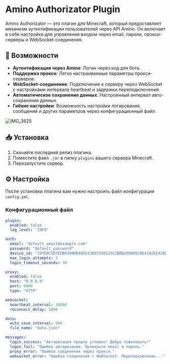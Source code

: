 # Amino Authorizator Plugin

Amino Authorizator — это плагин для Minecraft, который предоставляет механизм аутентификации пользователей через API Amino. Он включает в себя настройки для управления входом через email, пароли, прокси-серверы и WebSocket-соединения.

## 🚀 Возможности

- **Аутентификация через Amino**: Логин через код для бота.
- **Поддержка прокси**: Легко настраиваемые параметры прокси-серверов.
- **WebSocket-соединение**: Подключение к серверу через WebSocket с настройками интервала heartbeat и задержки переподключения.
- **Автоматическое сохранение данных**: Настроенный интервал авто-сохранения данных.
- **Гибкие настройки**: Возможность настройки логирования, сообщений и других параметров через конфигурационный файл.

![IMG_3625](https://github.com/user-attachments/assets/354c12ae-f131-4987-9a44-9f1c7eb069dc)

## 📥 Установка

1. Скачайте последний релиз плагина.
2. Поместите файл `.jar` в папку `plugins` вашего сервера Minecraft.
3. Перезапустите сервер.

## ⚙️ Настройка

После установки плагина вам нужно настроить файл конфигурации `config.yml`.

### Конфигурационный файл

```yaml
plugin:
  enabled: false
  log_level: "INFO"

auth:
  email: "default_email@example.com"
  password: "default_password"
  device_id: "197E0C5D7EDB8394DB40D533D65338123CCBBB20DB05CB64192EE428D459D11D1DB143F1BF2CCB4C5C"
  max_login_attempts: 3
  login_timeout_seconds: 30

proxy:
  enabled: false
  host: "0.0.0.0"
  port: 0000
  type: "HTTP"

websocket:
  heartbeat_interval: 30000
  reconnect_delay: 5000

data:
  auto_save_interval: 600
  file_name: "data.json"

messages:
  login_success: "Авторизация прошла успешно! Добро пожаловать!"
  login_fail: "Ошибка авторизации. Проверьте email и пароль."
  proxy_error: "Ошибка соединения через прокси."
  websocket_error: "Ошибка соединения с WebSocket. Переподключение..."

